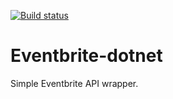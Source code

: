 [![Build status](https://ci.appveyor.com/api/projects/status/4l6h64j9uw4kf2y4?svg=true)](https://ci.appveyor.com/project/xormis/eventbrite-dotnet)
# Eventbrite-dotnet
Simple Eventbrite API wrapper.
